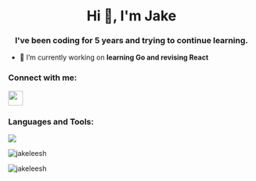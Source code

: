 
<h1 align="center">Hi 👋, I'm Jake</h1>
<h3 align="center">I've been coding for 5 years and trying to continue learning.</h3>

- 🔭 I’m currently working on <strong>learning Go and revising React</strong>

<h3 align="left">Connect with me:</h3>
<p align="left">
  <a href="https://linkedin.com/in/jake-lee-sh" target="blank">
    <img align="center" src="https://skillicons.dev/icons?i=linkedin" height="30" />
  </a>
</p>

<h3 align="left">Languages and Tools:</h3>
<p align="left">
  <img src="https://skillicons.dev/icons?i=aws,bash,bootstrap,css,django,docker,express,go,html,java,javascript,kubernetes,mysql,nodejs,pandas,postgres,python,react,redis,spring,sqlite" />
</p>

<p>
  <img align="center" src="https://github-readme-stats.vercel.app/api/top-langs?username=jakeleesh&show_icons=true&locale=en&layout=compact" alt="jakeleesh" />
</p>

<p>
  <img align="center" src="https://github-readme-streak-stats.herokuapp.com/?user=jakeleesh" alt="jakeleesh" />
</p>
